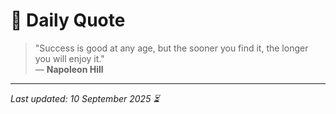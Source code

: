 # 📜 Daily Quote

> "Success is good at any age, but the sooner you find it, the longer you will enjoy it."  
> — **Napoleon Hill**

---

_Last updated: 10 September 2025 ⏳_
